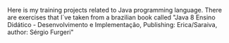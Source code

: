 Here is my training projects related to Java programming language. There are exercises that I´ve taken from a brazilian book called "Java 8 Ensino Didático - Desenvolvimento
e Implementação, Publishing: Erica/Saraiva, author: Sérgio Furgeri"
